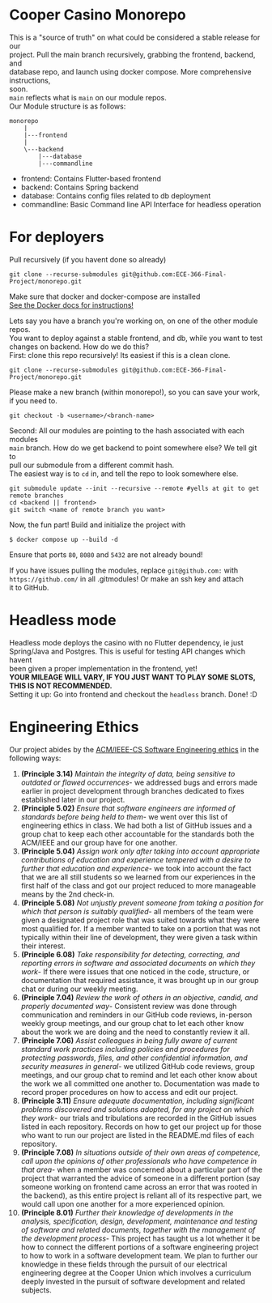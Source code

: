 # Cooper Casino Monorepo    
This is a "source of truth" on what could be considered a stable release for our     
project. Pull the main branch recursively, grabbing the frontend, backend, and      
database repo, and launch using docker compose. More comprehensive instructions,        
soon.   
`main` reflects what is `main` on our module repos.     
Our Module structure is as follows:     
```
monorepo
    |
    |---frontend
    |
    \---backend
        |---database
        |---commandline
```
- frontend: Contains Flutter-based frontend
- backend: Contains Spring backend
- database: Contains config files related to db deployment
- commandline: Basic Command line API Interface for headless operation

# For deployers
Pull recursively (if you havent done so already)    
```
git clone --recurse-submodules git@github.com:ECE-366-Final-Project/monorepo.git
```
Make sure that docker and docker-compose are installed  
[See the Docker docs for instructions!](https://docs.docker.com/compose/install/)

Lets say you have a branch you're working on, on one of the other module repos.     
You want to deploy against a stable frontend, and db, while you want to test    
changes on backend. How do we do this?      
First: clone this repo recursively! Its easiest if this is a clean clone.   
```
git clone --recurse-submodules git@github.com:ECE-366-Final-Project/monorepo.git    
``` 
Please make a new branch (within monorepo!), so you can save your work, if you need to.    
```
git checkout -b <username>/<branch-name>    
``` 
Second: All our modules are pointing to the hash associated with each modules   
`main` branch. How do we get backend to point somewhere else? We tell git to    
pull our submodule from a different commit hash.    
The easiest way is to `cd` in, and tell the repo to look somewhere else.    
```
git submodule update --init --recursive --remote #yells at git to get remote branches 
cd <backend || frontend>
git switch <name of remote branch you want>
``` 

Now, the fun part! Build and initialize the project with   
```
$ docker compose up --build -d
```
Ensure that ports `80`, `8080` and `5432` are not already bound!      

If you have issues pulling the modules, replace `git@github.com:` with    
`https://github.com/` in all .gitmodules! Or make an ssh key and attach    
it to GitHub.

# Headless mode 
Headless mode deploys the casino with no Flutter dependency, ie just    
Spring/Java and Postgres. This is useful for testing API changes which havent   
been given a proper implementation in the frontend, yet!    
<b>YOUR MILEAGE WILL VARY, IF YOU JUST WANT TO PLAY SOME SLOTS, THIS IS NOT 
RECOMMENDED.</b>    
Setting it up: Go into frontend and checkout the `headless` branch. Done! :D  

# Engineering Ethics
Our project abides by the [ACM/IEEE-CS Software Engineering ethics](https://ethics.acm.org/code-of-ethics/software-engineering-code/) in the following ways:    

1. **(Principle 3.14)** _Maintain the integrity of data, being sensitive to outdated or flawed occurrences_- we addressed bugs and errors made earlier in project development through branches dedicated to fixes established later in our project. 
2. **(Principle 5.02)** _Ensure that software engineers are informed of standards before being held to them_- we went over this list of engineering ethics in class. We had both a list of GitHub issues and a group chat to keep each other accountable for the standards both the ACM/IEEE and our group have for one another. 
3. **(Principle 5.04)** _Assign work only after taking into account appropriate contributions of education and experience tempered with a desire to further that education and experience_- we took into account the fact that we are all still students so we learned from our experiences in the first half of the class and got our project reduced to more manageable means by the 2nd check-in.
4. **(Principle 5.08)** _Not unjustly prevent someone from taking a position for which that person is suitably qualified_- all members of the team were given a designated project role that was suited towards what they were most qualified for. If a member wanted to take on a portion that was not typically within their line of development, they were given a task within their interest.
5. **(Principle 6.08)** _Take responsibility for detecting, correcting, and reporting errors in software and associated documents on which they work_- If there were issues that one noticed in the code, structure, or documentation that required assistance, it was brought up in our group chat or during our weekly meeting. 
6. **(Principle 7.04)** _Review the work of others in an objective, candid, and properly documented way_- Consistent review was done through communication and reminders in our GitHub code reviews, in-person weekly group meetings, and our group chat to let each other know about the work we are doing and the need to constantly review it all.
7. **(Principle 7.06)** _Assist colleagues in being fully aware of current standard work practices including policies and procedures for protecting passwords, files, and other confidential information, and security measures in general_- we utilized GitHub code reviews, group meetings, and our group chat to remind and let each other know about the work we all committed one another to. Documentation was made to record proper procedures on how to access and edit our project. 
8. **(Principle 3.11)** _Ensure adequate documentation, including significant problems discovered and solutions adopted, for any project on which they work_- our trials and tribulations are recorded in the GitHub issues listed in each repository. Records on how to get our project up for those who want to run our project are listed in the README.md files of each repository. 
9. **(Principle 7.08)** _In situations outside of their own areas of competence, call upon the opinions of other professionals who have competence in that area_- when a member was concerned about a particular part of the project that warranted the advice of someone in a different portion (say someone working on frontend came across an error that was rooted in the backend), as this entire project is reliant all of its respective part, we would call upon one another for a more experienced opinion. 
10. **(Principle 8.01)** _Further their knowledge of developments in the analysis, specification, design, development, maintenance and testing of software and related documents, together with the management of the development process_- This project has taught us a lot whether it be how to connect the different portions of a software engineering project to how to work in a software development team. We plan to further our knowledge in these fields through the pursuit of our electrical engineering degree at the Cooper Union which involves a curriculum deeply invested in the pursuit of software development and related subjects.
